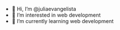 - 👋 Hi, I’m @juliaevangelista
- 👀 I’m interested in web development
- 🌱 I’m currently learning web development

<!---
juliaevangelista/juliaevangelista is a ✨ special ✨ repository because its `README.md` (this file) appears on your GitHub profile.
You can click the Preview link to take a look at your changes.
--->
